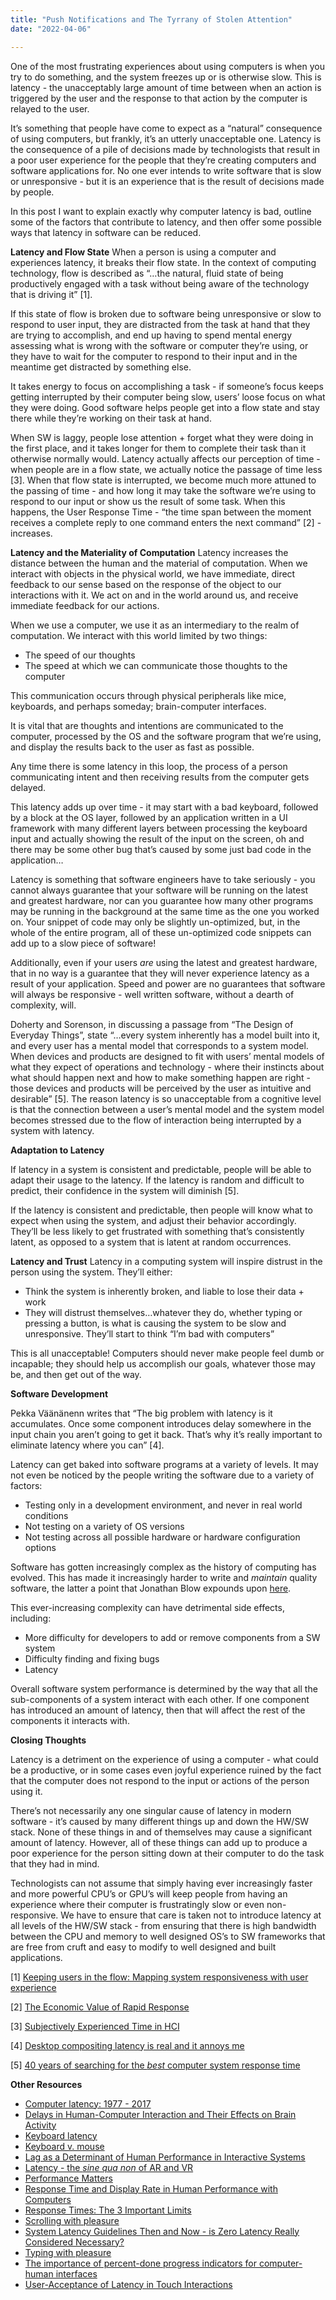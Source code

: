 ```yaml
---
title: "Push Notifications and The Tyrrany of Stolen Attention"
date: "2022-04-06"

---
```




One of the most frustrating experiences about using computers is when you try to do something, and the system freezes up or is otherwise slow. This is latency - the unacceptably large amount of time between when an action is triggered by the user and the response to that action by the computer is relayed to the user. 

It’s something that people have come to expect as a “natural” consequence of using computers, but frankly, it’s an utterly unacceptable one. Latency is the consequence of a pile of decisions made by technologists that result in a poor user experience for the people that they’re creating computers and software applications for. No one ever intends to write software that is slow or unresponsive - but it is an experience that is the result of decisions made by people. 

In this post I want to explain exactly why computer latency is bad, outline some of the factors that contribute to latency, and then offer some possible ways that latency in software can be reduced. 



**Latency and Flow State**
When a person is using a computer and experiences latency, it breaks their flow state. In the context of computing technology, flow is described as “…the natural, fluid state of being productively engaged with a task without being aware of the technology that is driving it” [1]. 

If this state of flow is broken due to software being unresponsive or slow to respond to user input, they are distracted from the task at hand that they are trying to accomplish, and end up having to spend mental energy assessing what is wrong with the software or computer they’re using, or they have to wait for the computer to respond to their input and in the meantime get distracted by something else. 

It takes energy to focus on accomplishing a task - if someone’s focus keeps getting interrupted by their computer being slow, users’ loose focus on what they were doing. Good software helps people get into a flow state and stay there while they’re working on their task at hand. 

When SW is laggy, people lose attention + forget what they were doing in the first place, and it takes longer for them to complete their task than it otherwise normally would. Latency actually affects our perception of time - when people are in a flow state, we actually notice the passage of time less [3]. When that flow state is interrupted, we become much more attuned to the passing of time - and how long it may take the software we’re using to respond to our input or show us the result of some task. When this happens, the User Response Time - “the time span between the moment receives a complete reply to one command enters the next command” [2] - increases. 




**Latency and the Materiality of Computation**
Latency increases the distance between the human and the material of computation. When we interact with objects in the physical world, we have immediate, direct feedback to our sense based on the response of the object to our interactions with it. We act on and in the world around us, and receive immediate feedback for our actions. 

When we use a computer, we use it as an intermediary to the realm of computation. We interact with this world limited by two things: 

* The speed of our thoughts
*  The speed at which we can communicate those thoughts to the computer

This communication occurs through physical peripherals like mice, keyboards, and perhaps someday; brain-computer interfaces. 

It is vital that are thoughts and intentions are communicated to the computer, processed by the OS and the software program that we’re using, and display the results back to the user as fast as possible. 

Any time there is some latency in this loop, the process of a person communicating intent and then receiving results from the computer gets delayed.

This latency adds up over time - it may start with a bad keyboard, followed by a block at the OS layer, followed by an application written in a UI framework with many different layers between processing the keyboard input and actually showing the result of the input on the screen, oh and there may be some other bug that’s caused by some just bad code in the application…

Latency is something that software engineers have to take seriously - you cannot always guarantee that your software will be running on the latest and greatest hardware, nor can you guarantee how many other programs may be running in the background at the same time as the one you worked on. Your snippet of code may only be slightly un-optimized, but, in the whole of the entire program, all of these un-optimized code snippets can add up to a slow piece of software!

Additionally, even if your users *are* using the latest and greatest hardware, that in no way is a guarantee that they will never experience latency as a result of your application. Speed and power are no guarantees that software will always be responsive - well written software, without a dearth of complexity, will. 

Doherty and Sorenson, in discussing a passage from “The Design of Everyday Things”, state “…every system inherently has a model built into it, and every user has a mental model that corresponds to a system model. When devices and products are designed to fit with users’ mental models of what they expect of operations and technology - where their instincts about what should happen next and how to make something happen are right - those devices and products will be perceived by the user as intuitive and desirable” [5]. The reason latency is so unacceptable from a cognitive level is that the connection between a user’s mental model and the system model becomes stressed due to the flow of interaction being interrupted by a system with latency. 




**Adaptation to Latency**

If latency in a system is consistent and predictable, people will be able to adapt their usage to the latency. If the latency is random and difficult to predict, their confidence in the system will diminish [5].

If the latency is consistent and predictable, then people will know what to expect when using the system, and adjust their behavior accordingly. They’ll be less likely to get frustrated with something that’s consistently latent, as opposed to a system that is latent at random occurrences. 




**Latency and Trust**
Latency in a computing system will inspire distrust in the person using the system. They’ll either:

* Think the system is inherently broken, and liable to lose their data + work 
* They will distrust themselves…whatever they do, whether typing or pressing a button, is what is causing the system to be slow and unresponsive. They’ll start to think “I’m bad with computers”

This is all unacceptable! Computers should never make people feel dumb or incapable; they should help us accomplish our goals, whatever those may be, and then get out of the way. 




**Software Development**

Pekka Väänänenn writes that “The big problem with latency is it accumulates. Once some component introduces delay somewhere in the input chain you aren’t going to get it back. That’s why it’s really important to eliminate latency where you can” [4].

Latency can get baked into software programs at a variety of levels. It may not even be noticed by the people writing the software due to a variety of factors:

* Testing only in a development environment, and never 
in real world conditions
* Not testing on a variety of OS versions
* Not testing across all possible hardware or hardware configuration options

Software has gotten increasingly complex as the history of computing has evolved. This has made it increasingly harder to write and *maintain* quality software, the latter a point that Jonathan Blow expounds upon [here](https://www.youtube.com/watch?v=ZSRHeXYDLko).

This ever-increasing complexity can have detrimental side effects, including: 

* More difficulty for developers to add or remove components from a SW system
* Difficulty finding and fixing bugs
* Latency 

Overall software system performance is determined by the way that all the sub-components of a system interact with each other. If one component has introduced an amount of latency, then that will affect the rest of the components it interacts with.



**Closing Thoughts**

Latency is a detriment on the experience of using a computer - what could be a productive, or in some cases even joyful experience ruined by the fact that the computer does not respond to the input or actions of the person using it. 

There’s not necessarily any one singular cause of latency in modern software - it’s caused by many different things up and down the HW/SW stack. None of these things in and of themselves may cause a significant amount of latency. However, all of these things can add up to produce a poor experience for the person sitting down at their computer to do the task that they had in mind. 

Technologists can not assume that simply having ever increasingly faster and more powerful CPU’s or GPU’s will keep people from having an experience where their computer is frustratingly slow or even non-responsive. We have to ensure that care is taken not to introduce latency at all levels of the HW/SW stack - from ensuring that there is high bandwidth between the CPU and memory to well designed OS’s to SW frameworks that are free from cruft and easy to modify to well designed and built applications. 




[1] [Keeping users in the flow: Mapping system responsiveness with user experience](https://nickarner.com/cited_papers/keeping-users-in-the-flow-mapping-system-responsiveness-with-user-experience.pdf) 

[2] [The Economic Value of Rapid Response](https://jlelliotton.blogspot.com/p/the-economic-value-of-rapid-response.html)

[3] [Subjectively Experienced Time in HCI](https://nickarner.com/cited_papers/Subjectively_Experienced_Time_in_HCI.pdf)

[4] [Desktop compositing latency is real and it annoys me](http://www.lofibucket.com/articles/dwm_latency.html)

[5] [40 years of searching for the *best* computer system response time](https://nickarner.com/cited_papers/Experience_of_time_in_HCI.pdf)



**Other Resources**

* [Computer latency: 1977 - 2017](https://danluu.com/input-lag/)
* [Delays in Human-Computer Interaction and Their Effects on Brain Activity](https://nickarner.com/cited_papers/Delays_in_Human-Computer_Interaction_and_Their_Effects_on_Brain_Activity.pdf)
* [Keyboard latency](https://danluu.com/keyboard-latency/)
* [Keyboard v. mouse](https://danluu.com/keyboard-v-mouse/)
* [Lag as a Determinant of Human Performance in Interactive Systems](https://nickarner.com/cited_papers/Lag_as_a_determinant_of_human_performance_in_inter.pdf)
* [Latency - the *sine qua non* of AR and VR](https://perma.cc/J29Q-KEQ8)
* [Performance Matters](https://www.hillelwayne.com/post/performance-matters/)
* [Response Time and Display Rate in Human Performance with Computers](https://nickarner.com/cited_papers/Response_Time%20and_Display_Rate_in_Human_Performance_with_Computers.pdf)
* [Response Times: The 3 Important Limits](https://www.nngroup.com/articles/response-times-3-important-limits/)
* [Scrolling with pleasure](https://pavelfatin.com/scrolling-with-pleasure/)
* [System Latency Guidelines Then and Now - is Zero Latency Really Considered Necessary?](https://nickarner.com/cited_papers/System_Latency_Guidelines_Then_and_Now_is_Zero_Latency_Really_Considered_Necessary.pdf)
* [Typing with pleasure](https://pavelfatin.com/typing-with-pleasure/)
* [The importance of percent-done progress indicators for computer-human interfaces](https://nickarner.com/cited_papers/The_importance_of_percent-done_progress_indicators_for_computer-human_interfaces.pdf)
* [User-Acceptance of Latency in Touch Interactions](https://link.springer.com/chapter/10.1007/978-3-319-20681-3_13#:~:text=Our%20results%20show%20acceptable%20latency,be%20fulfilled%20for%20drawing%20conclusions)

